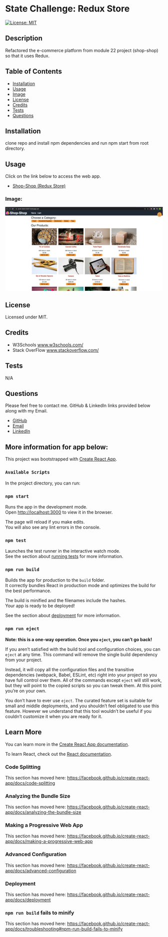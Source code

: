 # State Challenge: Redux Store
[![License: MIT](https://img.shields.io/badge/License-MIT-yellow.svg)](https://opensource.org/licenses/MIT)
## Description
Refactored the e-commerce platform from module 22 project (shop-shop) so that it uses Redux.
## Table of Contents
* [Installation](#installation)
* [Usage](#usage)
* [Image](#image)
* [License](#license)
* [Credits](#credits)
* [Tests](#tests)
* [Questions](#questions)
## Installation
clone repo and install npm dependencies and run npm start from root directory.
## Usage
Click on the link below to access the web app.
* [Shop-Shop (Redux Store)](https://secret-island-53247.herokuapp.com/)
### Image:
![](client/public/shopshop.png)
## License
Licensed under MIT.
## Credits
* W3Schools www.w3schools.com/  
* Stack OverFlow www.stackoverflow.com/
## Tests
N/A
## Questions
Please feel free to contact me. GitHub & LinkedIn links provided below along with my Email.
* [GitHub](github.com/saul10huerta)
* [Email](saul10huerta@utexas.edu)
* [LinkedIn](https://www.linkedin.com/in/saul10huerta/)

## More information for app below:

This project was bootstrapped with [Create React App](https://github.com/facebook/create-react-app).

### `Available Scripts`

In the project directory, you can run:

### `npm start`

Runs the app in the development mode.<br />
Open [http://localhost:3000](http://localhost:3000) to view it in the browser.

The page will reload if you make edits.<br />
You will also see any lint errors in the console.

### `npm test`

Launches the test runner in the interactive watch mode.<br />
See the section about [running tests](https://facebook.github.io/create-react-app/docs/running-tests) for more information.

### `npm run build`

Builds the app for production to the `build` folder.<br />
It correctly bundles React in production mode and optimizes the build for the best performance.

The build is minified and the filenames include the hashes.<br />
Your app is ready to be deployed!

See the section about [deployment](https://facebook.github.io/create-react-app/docs/deployment) for more information.

### `npm run eject`

**Note: this is a one-way operation. Once you `eject`, you can’t go back!**

If you aren’t satisfied with the build tool and configuration choices, you can `eject` at any time. This command will remove the single build dependency from your project.

Instead, it will copy all the configuration files and the transitive dependencies (webpack, Babel, ESLint, etc) right into your project so you have full control over them. All of the commands except `eject` will still work, but they will point to the copied scripts so you can tweak them. At this point you’re on your own.

You don’t have to ever use `eject`. The curated feature set is suitable for small and middle deployments, and you shouldn’t feel obligated to use this feature. However we understand that this tool wouldn’t be useful if you couldn’t customize it when you are ready for it.

## Learn More

You can learn more in the [Create React App documentation](https://facebook.github.io/create-react-app/docs/getting-started).

To learn React, check out the [React documentation](https://reactjs.org/).

### Code Splitting

This section has moved here: https://facebook.github.io/create-react-app/docs/code-splitting

### Analyzing the Bundle Size

This section has moved here: https://facebook.github.io/create-react-app/docs/analyzing-the-bundle-size

### Making a Progressive Web App

This section has moved here: https://facebook.github.io/create-react-app/docs/making-a-progressive-web-app

### Advanced Configuration

This section has moved here: https://facebook.github.io/create-react-app/docs/advanced-configuration

### Deployment

This section has moved here: https://facebook.github.io/create-react-app/docs/deployment

### `npm run build` fails to minify

This section has moved here: https://facebook.github.io/create-react-app/docs/troubleshooting#npm-run-build-fails-to-minify